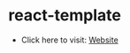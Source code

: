 # react-template

- Click here to visit: [Website](https://Techwithdeepanshu.github.io/JavaScript-template)
